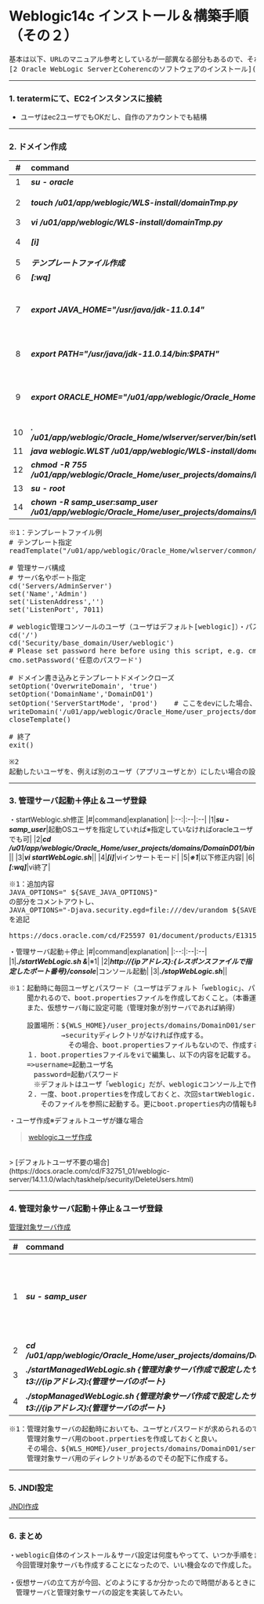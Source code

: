 # Weblogic14c インストール＆構築手順（その２）

<pre>
基本は以下、URLのマニュアル参考としているが一部異なる部分もあるので、それを記載
[2 Oracle WebLogic ServerとCoherencのソフトウェアのインストール]([https://docs.oracle.com/cd/F32751_01/weblogic-server/14.1.1.0/wlsig/installing-weblogic-server-developers.html](https://docs.oracle.com/cd/F32751_01/weblogic-server/14.1.1.0/wlsig/installing-oracle-weblogic-server-and-coherence-software.html#GUID-E4241C14-42D3-4053-8F83-C748E059607A))
</pre>

---
### 1. teratermにて、EC2インスタンスに接続
- ユーザはec2ユーザでもOKだし、自作のアカウントでも結構
---
### 2. ドメイン作成
|#|command|explanation|
|:--:|:--|:--|
|1|___su - oracle___|oracleに切り替え|
|2|___touch /u01/app/weblogic/WLS-install/domainTmp.py___|テンプレートファイル作成|
|3|___vi /u01/app/weblogic/WLS-install/domainTmp.py___||
|4|___[i]___|viインサートモード|
|5|___テンプレートファイル作成___|※1|
|6|___[:wq]___|vi終了|
|7|___export JAVA_HOME="/usr/java/jdk-11.0.14"___|環境変数設定（echo $JAVA_HOMEで確認）|
|8|___export PATH="/usr/java/jdk-11.0.14/bin:$PATH"___|環境変数設定（echo $PATHで確認）|
|9|___export ORACLE_HOME="/u01/app/weblogic/Oracle_Home"___|環境変数設定（echo $ORACLE_HOMEで確認）|
|10|___. /u01/app/weblogic/Oracle_Home/wlserver/server/bin/setWLSEnv.sh___||
|11|___java weblogic.WLST /u01/app/weblogic/WLS-install/domainTmp.py___|ドメイン作成|
|12|___chmod -R 755 /u01/app/weblogic/Oracle_Home/user_projects/domains/DomainD01___|権限付与|
|13|___su - root___|rootにスイッチ|
|14|___chown -R samp_user:samp_user /u01/app/weblogic/Oracle_Home/user_projects/domains/DomainD01___|※2|

<pre>
※1：テンプレートファイル例
# テンプレート指定
readTemplate("/u01/app/weblogic/Oracle_Home/wlserver/common/templates/wls/wls.jar")

# 管理サーバ構成
# サーバ名やポート指定
cd('Servers/AdminServer')
set('Name','Admin')
set('ListenAddress','')
set('ListenPort', 7011)

# weblogic管理コンソールのユーザ（ユーザはデフォルト[weblogic]）・パスワード指定
cd('/')
cd('Security/base_domain/User/weblogic')
# Please set password here before using this script, e.g. cmo.setPassword('value')
cmo.setPassword('任意のパスワード')

# ドメイン書き込みとテンプレートドメインクローズ
setOption('OverwriteDomain', 'true')
setOption('DomainName','DomainD01')
setOption('ServerStartMode', 'prod')	# ここをdevにした場合、開発モード
writeDomain('/u01/app/weblogic/Oracle_Home/user_projects/domains/DomainD01')
closeTemplate()

# 終了
exit()

※2
起動したいユーザを、例えば別のユーザ（アプリユーザとか）にしたい場合の設定
</pre>

---
### 3. 管理サーバ起動＋停止＆ユーザ登録

・startWeblogic.sh修正
|#|command|explanation|
|:--:|:--|:--|
|1|___su - samp_user___|起動OSユーザを指定していれば※指定していなければoracleユーザでも可|
|2|___cd /u01/app/weblogic/Oracle_Home/user_projects/domains/DomainD01/bin___||
|3|___vi startWebLogic.sh___||
|4|___[i]___|viインサートモード|
|5|___※1___|以下修正内容|
|6|___[:wq]___|vi終了|

<pre>
※1：追加内容
JAVA_OPTIONS=" ${SAVE_JAVA_OPTIONS}"
の部分をコメントアウトし、
JAVA_OPTIONS="-Djava.security.egd=file:///dev/urandom ${SAVE_JAVA_OPTIONS}"
を追記

https://docs.oracle.com/cd/F25597_01/document/products/E13153_01/wlcp/wlss40/configwlss/jvmrand.html
</pre>

・管理サーバ起動＋停止
|#|command|explanation|
|:--:|:--|:--|
|1|___./startWebLogic.sh &___|※1|
|2|___http://{ipアドレス}:{レスポンスファイルで指定したポート番号}/console___|コンソール起動|
|3|___./stopWebLogic.sh___||

<pre>
※1：起動時に毎回ユーザとパスワード（ユーザはデフォルト「weblogic」、パスワードはテンプレートファイルに指定したもの）を
　 　聞かれるので、boot.propertiesファイルを作成しておくこと。（本番運用時とかは必須）
　 　また、仮想サーバ毎に設定可能（管理対象が別サーバであれば納得）

　 　設置場所：${WLS_HOME}/user_projects/domains/DomainD01/servers/Admin/security
　 　　　　　　→securityディレクトリがなければ作成する。
　 　　　　　　　その場合、boot.propertiesファイルもないので、作成すること。
　 　１．boot.propertiesファイルをviで編集し、以下の内容を記載する。
　 　=>username=起動ユーザ名
　　　 password=起動パスワード
　　　 ※デフォルトはユーザ「weblogic」だが、weblogicコンソール上で作成したユーザも可能（ロール（グループ）はきちんと設定しておく必要あり）
　 　２．一度、boot.propertiesを作成しておくと、次回startWeblogic.shを起動したタイミングで
　 　　　そのファイルを参照に起動する。更にboot.properties内の情報も暗号化される。
</pre>

・ユーザ作成※デフォルトユーザが嫌な場合
> [weblogicユーザ作成](https://docs.oracle.com/cd/E57761_01/gg-monitor/GMINS/user_man.htm)
<br>
> [デフォルトユーザ不要の場合](https://docs.oracle.com/cd/F32751_01/weblogic-server/14.1.1.0/wlach/taskhelp/security/DeleteUsers.html)

---
### 4. 管理対象サーバ起動＋停止＆ユーザ登録

[管理対象サーバ作成](https://github.com/keicyKOh1Ca/style/tree/master/oracle/Weblogic管理対象サーバ作成.png)

|#|command|explanation|
|:--:|:--|:--|
|1|___su - samp_user___|起動OSユーザを指定していれば※指定していなければoracleユーザでも可|
|2|___cd /u01/app/weblogic/Oracle_Home/user_projects/domains/DomainD01/bin___||
|3|___./startManagedWebLogic.sh  {管理対象サーバ作成で設定したサーバ名} t3://{ipアドレス}:{管理サーバのポート}___|※1|
|4|___./stopManagedWebLogic.sh  {管理対象サーバ作成で設定したサーバ名} t3://{ipアドレス}:{管理サーバのポート}___|管理対象サーバ停止|

<pre>
※1：管理対象サーバの起動時においても、ユーザとパスワードが求められるので
　　 管理対象サーバ用のboot.prpertiesを作成しておくと良い。
　　 その場合、${WLS_HOME}/user_projects/domains/DomainD01/servers配下に
　　 管理対象サーバ用のディレクトリがあるのでその配下に作成する。
</pre>
---
### 5. JNDI設定

[JNDI作成](https://github.com/keicyKOh1Ca/style/tree/master/oracle/JNDI作成.md)

---
### 6. まとめ

<pre>
・weblogic自体のインストール＆サーバ設定は何度もやってて、いつか手順をまとめておこうと思っていたが、
　今回管理対象サーバも作成することになったので、いい機会なので作成した。

・仮想サーバの立て方が今回、どのようにするか分かったので時間があるときに、サーバ間で
　管理サーバと管理対象サーバの設定を実装してみたい。
</pre>
